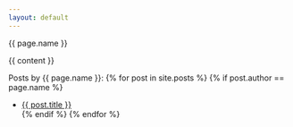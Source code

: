 ```yaml
---
layout: default
---
```

{{ page.name }}

{{ content }}

Posts by {{ page.name }}:
{% for post in site.posts %}
{% if post.author == page.name %}
* <a href="{{ site.baseurl }}{{ post.url }}">{{ post.title }}</a>  
{% endif %}
{% endfor %}
